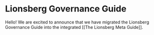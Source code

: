 # Lionsberg Governance Guide

Hello! We are excited to announce that we have migrated the Lionsberg Governance Guide into the integrated [[The Lionsberg Meta Guide]]. 
